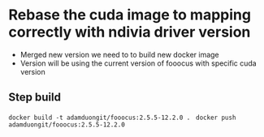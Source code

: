 # Rebase the cuda image to mapping correctly with ndivia driver version
- Merged new version we need to to build new docker image
- Version will be using the current version of fooocus with specific cuda version

## Step build
`docker build -t adamduongit/fooocus:2.5.5-12.2.0 . `
`docker push adamduongit/fooocus:2.5.5-12.2.0`